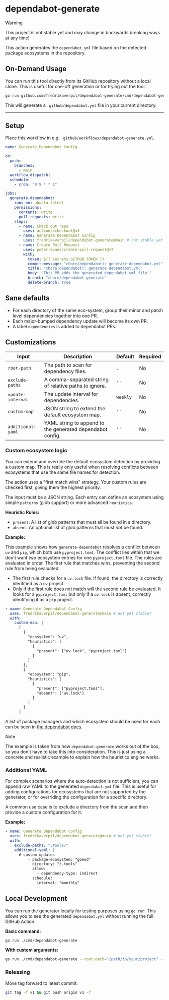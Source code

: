 # dependabot-generate

> [!WARNING]
>
> This project is not stable yet and may change in backwards breaking ways at
> any time!

This action generates the `dependabot.yml` file based on the detected package
ecosystems in the repository.

## On-Demand Usage

You can run this tool directly from its GitHub repository without a local clone.
This is useful for one-off generation or for trying out the tool.

```bash
go run github.com/fredrikaverpil/dependabot-generate/cmd/dependabot-generate@latest
```

This will generate a `.github/dependabot.yml` file in your current directory.

---

## Setup

Place this workflow in e.g. `.github/workflows/dependabot-generate.yml`.

```yaml
name: Generate Dependabot Config

on:
  push:
    branches:
      - main
  workflow_dispatch:
  schedule:
    - cron: "0 9 * * 1"

jobs:
  generate-dependabot:
    runs-on: ubuntu-latest
    permissions:
      contents: write
      pull-requests: write
    steps:
      - name: Check out repo
        uses: actions/checkout@v4
      - name: Generate Dependabot Config
        uses: fredrikaverpil/dependabot-generate@main # not stable yet!
      - name: Create Pull Request
        uses: peter-evans/create-pull-request@v7
        with:
          token: ${{ secrets.GITHUB_TOKEN }}
          commit-message: "chore(dependabot): generate dependabot.yml"
          title: "chore(dependabot): generate dependabot.yml"
          body: "This PR adds the generated dependabot.yml file."
          branch: "chore/dependabot-generate"
          delete-branch: true
```

## Sane defaults

- For each directory of the same eco-system, group their minor and patch level
  dependencies together into one PR.
- Each major-bumped dependency update will become its own PR.
- A label `dependencies` is added to dependabot PRs.

## Customizations

| Input             | Description                                               | Default  | Required |
| ----------------- | --------------------------------------------------------- | -------- | -------- |
| `root-path`       | The path to scan for dependency files.                    | `.`      | No       |
| `exclude-paths`   | A comma-separated string of relative paths to ignore.     | `''`     | No       |
| `update-interval` | The update interval for dependencies.                     | `weekly` | No       |
| `custom-map`      | JSON string to extend the default ecosystem map.          | `''`     | No       |
| `additional-yaml` | YAML string to append to the generated dependabot config. | `''`     | No       |

### Custom ecosystem logic

You can extend and override the default ecosystem detection by providing a
custom map. This is really only useful when resolving conflicts between
ecosystems that use the same file names for detection.

The action uses a "first match wins" strategy. Your custom rules are checked
first, giving them the highest priority.

The input must be a JSON string. Each entry can define an ecosystem using simple
`patterns` (glob support) or more advanced `heuristics`.

**Heuristic Rules:**

- `present`: A list of glob patterns that must all be found in a directory.
- `absent`: An optional list of glob patterns that must _not_ be found.

**Example:**

This example shows how `generate-dependabot` resolves a conflict between `uv`
and `pip`, which both use `pyproject.toml`. The conflict lies within that we
don't want two ecosystem entries for one `pyproject.toml` file. The rules are
evaluated in order. The first rule that matches wins, preventing the second rule
from being evaluated.

- The first rule checks for a `uv.lock` file. If found, the directory is
  correctly identified as a `uv` project.
- Only if the first rule does _not_ match will the second rule be evaluated. It
  looks for a `pyproject.toml` but _only_ if a `uv.lock` is absent, correctly
  identifying it as a `pip` project.

```yaml
- name: Generate Dependabot Config
  uses: fredrikaverpil/dependabot-generate@main # not yet stable!
  with:
    custom-map: |
      [
        {
          "ecosystem": "uv",
          "heuristics": [
            {
              "present": ["uv.lock", "pyproject.toml"]
            }
          ]
        },
        {
          "ecosystem": "pip",
          "heuristics": [
            {
              "present": ["pyproject.toml"],
              "absent": ["uv.lock"]
            }
          ]
        }
      ]
```

A list of package managers and which ecosystem should be used for each can be
seen in
[the dependabot docs](https://docs.github.com/en/code-security/dependabot/working-with-dependabot/dependabot-options-reference#package-ecosystem-).

> [!NOTE]
>
> The example is taken from how `dependabot-generate` works out of the box, so
> you don't have to take this into consideration. This is just using a concrete
> and realistic example to explain how the heuristics engine works.

### Additional YAML

For complex scenarios where the auto-detection is not sufficient, you can append
raw YAML to the generated `dependabot.yml` file. This is useful for adding
configurations for ecosystems that are not supported by the generator, or for
overriding the configuration for a specific directory.

A common use case is to exclude a directory from the scan and then provide a
custom configuration for it.

**Example:**

```yaml
- name: Generate Dependabot Config
  uses: fredrikaverpil/dependabot-generate@main # not yet stable!
  with:
    exclude-paths: ".tools/"
    additional-yaml: |
      # custom updates
          - package-ecosystem: "gomod"
            directory: "/.tools"
            allow:
              - dependency-type: indirect
            schedule:
              interval: "monthly"
```

## Local Development

You can run the generator locally for testing purposes using `go run`. This
allows you to see the generated `dependabot.yml` without running the full GitHub
Action.

**Basic command:**

```bash
go run ./cmd/dependabot-generate
```

**With custom arguments:**

```bash
go run ./cmd/dependabot-generate --root-path="/path/to/your/project" --update-interval="daily"
```

### Releasing

Move tag forward to latest commit:

```sh
git tag -f v1 && git push origin v1 -f
```
